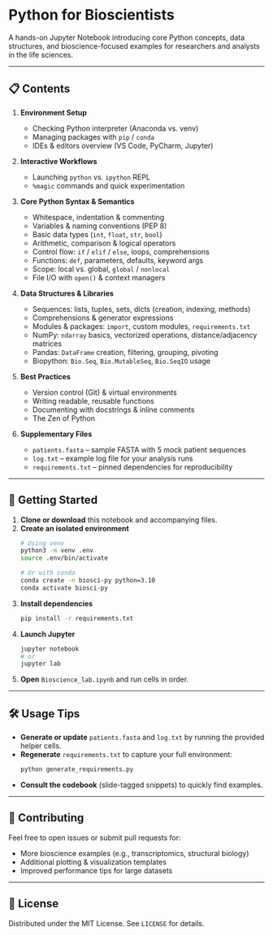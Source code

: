 # Python for Bioscientists

A hands-on Jupyter Notebook introducing core Python concepts, data structures, and bioscience-focused examples for researchers and analysts in the life sciences.

---

## 📋 Contents

1. **Environment Setup**  
   - Checking Python interpreter (Anaconda vs. venv)  
   - Managing packages with `pip` / `conda`  
   - IDEs & editors overview (VS Code, PyCharm, Jupyter)

2. **Interactive Workflows**  
   - Launching `python` vs. `ipython` REPL  
   - `%magic` commands and quick experimentation

3. **Core Python Syntax & Semantics**  
   - Whitespace, indentation & commenting  
   - Variables & naming conventions (PEP 8)  
   - Basic data types (`int`, `float`, `str`, `bool`)  
   - Arithmetic, comparison & logical operators  
   - Control flow: `if` / `elif` / `else`, loops, comprehensions  
   - Functions: `def`, parameters, defaults, keyword args  
   - Scope: local vs. global, `global` / `nonlocal`  
   - File I/O with `open()` & context managers

4. **Data Structures & Libraries**  
   - Sequences: lists, tuples, sets, dicts (creation, indexing, methods)  
   - Comprehensions & generator expressions  
   - Modules & packages: `import`, custom modules, `requirements.txt`  
   - NumPy: `ndarray` basics, vectorized operations, distance/adjacency matrices  
   - Pandas: `DataFrame` creation, filtering, grouping, pivoting  
   - Biopython: `Bio.Seq`, `Bio.MutableSeq`, `Bio.SeqIO` usage

5. **Best Practices**  
   - Version control (Git) & virtual environments  
   - Writing readable, reusable functions  
   - Documenting with docstrings & inline comments  
   - The Zen of Python

6. **Supplementary Files**  
   - `patients.fasta` – sample FASTA with 5 mock patient sequences  
   - `log.txt` – example log file for your analysis runs  
   - `requirements.txt` – pinned dependencies for reproducibility  

---

## 🚀 Getting Started

1. **Clone or download** this notebook and accompanying files.  
2. **Create an isolated environment**  
   ```bash
   # Using venv
   python3 -m venv .env
   source .env/bin/activate

   # Or with conda
   conda create -n biosci-py python=3.10
   conda activate biosci-py
   ```
3. **Install dependencies**  
   ```bash
   pip install -r requirements.txt
   ```
4. **Launch Jupyter**  
   ```bash
   jupyter notebook
   # or
   jupyter lab
   ```
5. **Open** `Bioscience_lab.ipynb` and run cells in order.

---

## 🛠️ Usage Tips

- **Generate or update** `patients.fasta` and `log.txt` by running the provided helper cells.  
- **Regenerate** `requirements.txt` to capture your full environment:
  ```bash
  python generate_requirements.py
  ```
- **Consult the codebook** (slide-tagged snippets) to quickly find examples.

---

## 🤝 Contributing

Feel free to open issues or submit pull requests for:

- More bioscience examples (e.g., transcriptomics, structural biology)  
- Additional plotting & visualization templates  
- Improved performance tips for large datasets  

---

## 📜 License

Distributed under the MIT License. See `LICENSE` for details.
